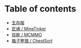 # Table of contents

* [生存服](README.md)
* [匠魂 / MineTinker](https://doc.skycraft.cn/v/plugins/minetinker)
* [技能 / MCMMO](https://doc.skycraft.cn/v/plugins/mcmmo)
* [箱子整理 / ChestSort](https://doc.skycraft.cn/v/plugins/chestsort)

